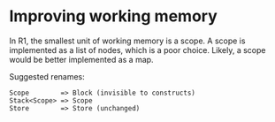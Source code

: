 # Improving working memory

In R1, the smallest unit of working memory is a scope. A scope is implemented as a list of nodes, which is a poor choice.
Likely, a scope would be better implemented as a map.

Suggested renames:

```
Scope        => Block (invisible to constructs)
Stack<Scope> => Scope
Store        => Store (unchanged)
```
